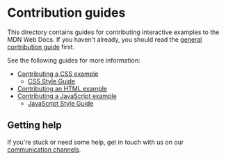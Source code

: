 # Contribution guides

This directory contains guides for contributing interactive examples to the MDN Web Docs.
If you haven't already, you should read the [general contribution guide](../CONTRIBUTING.md) first.

See the following guides for more information:

- [Contributing a CSS example](css-examples.md)
  - [CSS Style Guide](css-style-guide.md)
- [Contributing an HTML example](html-examples.md)
- [Contributing a JavaScript example](javascript-examples.md)
  - [JavaScript Style Guide](javascript-style-guide.md)

## Getting help

If you're stuck or need some help, get in touch with us on our [communication channels](https://developer.mozilla.org/en-US/docs/MDN/Community/Communication_channels).
